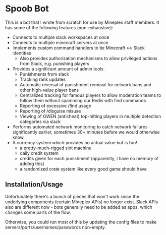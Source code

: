 # Spoob Bot

This is a bot that I wrote from scratch for use by Mineplex staff members. It has some of the following features (non-exhaustive):
- Connects to multiple slack workspaces at once
- Connects to multiple minecraft servers at once
- Implements custom command handlers to tie Minecraft <-> Slack identities
  - Also provides authorization mechanisms to allow privileged actions from Slack, e.g. punishing players
- Provides a significant amount of admin tools:
  - Punishments from slack
  - Tracking rank updates
  - Automatic reversal of punishment removal for network bans and other high-value player bans
  - Centralized tracking for famous players to allow moderation teams to follow them without spamming our Redis with find commands
  - Reporting of excessive /find usage
  - Reporting of /disguise misuse
  - Viewing of GWEN (anticheat) top-hitting players in multiple detection categories via slack
- Performs automated network monitoring to catch network failures significantly earlier, sometimes 30+ minutes before we would otherwise know
- A currency system which provides no actual value but is fun!
  - a pretty-much-rigged slot machine
  - daily credit system
  - credits given for each punishment (apparently, I have no memory of adding this)
  - a randomized crate system like every good game should have

## Installation/Usage

Unfortunately there's a bunch of pieces that won't work since the underlying components (certain Mineplex APIs) no longer exist. 
Slack APIs also are different now - bots generally need to be added as apps, which changes some parts of the flow.

Otherwise, you could run most of this by updating the config files to make servers/ports/usernames/passwords non-empty.